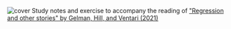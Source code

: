![cover](https://avehtari.github.io/ROS-Examples/ROS_frontcover.png)
Study notes and exercise to accompany the reading of ["Regression and other stories" by Gelman, Hill, and Ventari (2021)](https://avehtari.github.io/ROS-Examples/index.html)  
